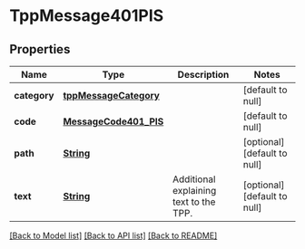 # TppMessage401PIS
## Properties

Name | Type | Description | Notes
------------ | ------------- | ------------- | -------------
**category** | [**tppMessageCategory**](tppMessageCategory.md) |  | [default to null]
**code** | [**MessageCode401_PIS**](MessageCode401_PIS.md) |  | [default to null]
**path** | [**String**](string.md) |  | [optional] [default to null]
**text** | [**String**](string.md) | Additional explaining text to the TPP. | [optional] [default to null]

[[Back to Model list]](../README.md#documentation-for-models) [[Back to API list]](../README.md#documentation-for-api-endpoints) [[Back to README]](../README.md)


